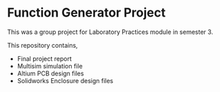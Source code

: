 # Function Generator Project
This was a group project for Laboratory Practices module in semester 3.  

This repository contains,  
 - Final project report
 - Multisim simulation file
 - Altium PCB design files
 - Solidworks Enclosure design files
